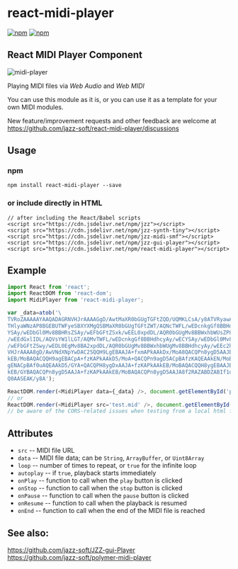 # react-midi-player

[![npm](https://img.shields.io/npm/v/react-midi-player.svg)](https://www.npmjs.com/package/react-midi-player)
[![npm](https://img.shields.io/npm/dt/react-midi-player.svg)](https://www.npmjs.com/package/react-midi-player)

## React MIDI Player Component

![midi-player](https://jazz-soft.github.io/img/midi-player.png)

Playing MIDI files via *Web Audio* and *Web MIDI*

You can use this module as it is,
or you can use it as a template for your own MIDI modules.

New feature/improvement requests and other feedback are welcome at https://github.com/jazz-soft/react-midi-player/discussions

## Usage
### npm
```
npm install react-midi-player --save
```
### or include directly in HTML
```
// after including the React/Babel scripts
<script src="https://cdn.jsdelivr.net/npm/jzz"></script>
<script src="https://cdn.jsdelivr.net/npm/jzz-synth-tiny"></script>
<script src="https://cdn.jsdelivr.net/npm/jzz-midi-smf"></script>
<script src="https://cdn.jsdelivr.net/npm/jzz-gui-player"></script>
<script src="https://cdn.jsdelivr.net/npm/react-midi-player"></script>
```

## Example

```js
import React from 'react';
import ReactDOM from 'react-dom';
import MidiPlayer from 'react-midi-player';

var _data=atob('\
TVRoZAAAAAYAAQADAGRNVHJrAAAAGgD/AwtMaXR0bGUgTGFtZQD/UQMKLCsA/y8ATVRyawAAAPMA/wMG\
THlyaWNzAP8BGEBUTWFyeSBXYXMgQSBMaXR0bGUgTGFtZWT/AQNcTWFL/wEDcnkgGf8BBHdhcyAy/wEC\
YSAy/wEDbGl0Mv8BBHRsZSAy/wEFbGFtZSxk/wEEL0xpdDL/AQR0bGUgMv8BBWxhbWUsZP8BBC9MaXQy\
/wEEdGxlIDL/AQVsYW1lLGT/AQMvTWFL/wEDcnkgGf8BBHdhcyAy/wECYSAy/wEDbGl0Mv8BBHRsZSAy\
/wEFbGFtZSwy/wEDL0EgMv8BA2xpdDL/AQR0bGUgMv8BBWxhbWUgMv8BBHdhcyAy/wEEc2hlIQD/LwBN\
VHJrAAAA8gD/AwVNdXNpYwDAC2SQQH9LgEBAAJA+fxmAPkAAkDx/MoA8QACQPn8ygD5AAJBAfzKAQEAA\
kEB/MoBAQACQQH9agEBACpA+fzKAPkAAkD5/MoA+QACQPn9agD5ACpBAfzKAQEAAkEN/MoBDQACQQ39a\
gENACpBAf0uAQEAAkD5/GYA+QACQPH8ygDxAAJA+fzKAPkAAkEB/MoBAQACQQH8ygEBAAJBAfzKAQEAZ\
kEB/GYBAQACQPn8ygD5AAJA+fzKAPkAAkEB/MoBAQACQPn8ygD5AAJA8f2RAZABDZABIf1qAPEAAQEAA\
Q0AASEAK/y8A');

ReactDOM.render(<MidiPlayer data={_data} />, document.getElementById('player1'));
// or
ReactDOM.render(<MidiPlayer src='test.mid' />, document.getElementById('player2'));
// be aware of the CORS-related issues when testing from a local html file
```

## Attributes
- `src` -- MIDI file URL
- `data` -- MIDI file data; can be `String`, `ArrayBuffer`, or `Uint8Array`
- `loop` -- number of times to repeat, or `true` for the infinite loop
- `autoplay` -- if `true`, playback starts immediately
- `onPlay` -- function to call when the `play` button is clicked
- `onStop` -- function to call when the `stop` button is clicked
- `onPause` -- function to call when the `pause` button is clicked
- `onResume` -- function to call when the playback is resumed
- `onEnd` -- function to call when the end of the MIDI file is reached

## See also:
https://github.com/jazz-soft/JZZ-gui-Player  
https://github.com/jazz-soft/polymer-midi-player

